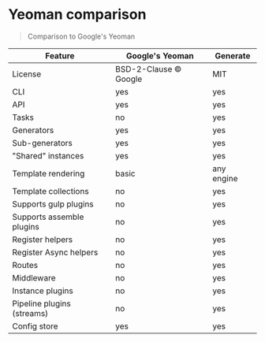 # Yeoman comparison

> Comparison to Google's Yeoman

| **Feature** | **Google's Yeoman** | **Generate** |
| --- | --- | --- |
| License                    | BSD-2-Clause © Google | MIT |
| CLI                        | yes   | yes |
| API                        | yes   | yes |
| Tasks                      | no    | yes |
| Generators                 | yes   | yes |
| Sub-generators             | yes   | yes |
| "Shared" instances         | yes   | yes |
| Template rendering         | basic | any engine |
| Template collections       | no    | yes |
| Supports gulp plugins      | no    | yes |
| Supports assemble plugins  | no    | yes |
| Register helpers           | no    | yes |
| Register Async helpers     | no    | yes |
| Routes                     | no    | yes |
| Middleware                 | no    | yes |
| Instance plugins           | no    | yes |
| Pipeline plugins (streams) | no    | yes |
| Config store               | yes   | yes |